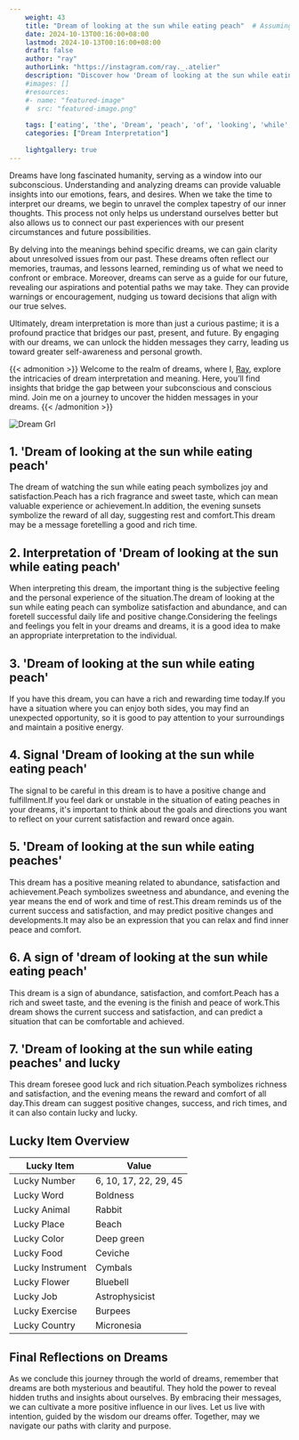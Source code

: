 ```yaml
---
    weight: 43
    title: "Dream of looking at the sun while eating peach"  # Assuming 'title' column exists
    date: 2024-10-13T00:16:00+08:00
    lastmod: 2024-10-13T00:16:00+08:00
    draft: false
    author: "ray"
    authorLink: "https://instagram.com/ray._.atelier"
    description: "Discover how 'Dream of looking at the sun while eating peach' can interpret your future and uncover its significant meanings in your life."
    #images: []
    #resources:
    #- name: "featured-image"
    #  src: "featured-image.png"
    
    tags: ['eating', 'the', 'Dream', 'peach', 'of', 'looking', 'while', 'sun', 'at']
    categories: ["Dream Interpretation"]
    
    lightgallery: true
---
```

    
Dreams have long fascinated humanity, serving as a window into our subconscious. Understanding and analyzing dreams can provide valuable insights into our emotions, fears, and desires. When we take the time to interpret our dreams, we begin to unravel the complex tapestry of our inner thoughts. This process not only helps us understand ourselves better but also allows us to connect our past experiences with our present circumstances and future possibilities.

By delving into the meanings behind specific dreams, we can gain clarity about unresolved issues from our past. These dreams often reflect our memories, traumas, and lessons learned, reminding us of what we need to confront or embrace. Moreover, dreams can serve as a guide for our future, revealing our aspirations and potential paths we may take. They can provide warnings or encouragement, nudging us toward decisions that align with our true selves.

Ultimately, dream interpretation is more than just a curious pastime; it is a profound practice that bridges our past, present, and future. By engaging with our dreams, we can unlock the hidden messages they carry, leading us toward greater self-awareness and personal growth.

{{< admonition >}}
Welcome to the realm of dreams, where I, [Ray](https://instagram.com/ray._.atelier), explore the intricacies of dream interpretation and meaning. Here, you’ll find insights that bridge the gap between your subconscious and conscious mind. Join me on a journey to uncover the hidden messages in your dreams.
{{< /admonition >}}

![Dream Grl](https://cdn.pixabay.com/photo/2017/11/02/03/35/gothic-2910057_1280.jpg "Dream Grl")

## 1. 'Dream of looking at the sun while eating peach'
The dream of watching the sun while eating peach symbolizes joy and satisfaction.Peach has a rich fragrance and sweet taste, which can mean valuable experience or achievement.In addition, the evening sunsets symbolize the reward of all day, suggesting rest and comfort.This dream may be a message foretelling a good and rich time.

## 2. Interpretation of 'Dream of looking at the sun while eating peach'
When interpreting this dream, the important thing is the subjective feeling and the personal experience of the situation.The dream of looking at the sun while eating peach can symbolize satisfaction and abundance, and can foretell successful daily life and positive change.Considering the feelings and feelings you felt in your dreams and dreams, it is a good idea to make an appropriate interpretation to the individual.

## 3. 'Dream of looking at the sun while eating peach'
If you have this dream, you can have a rich and rewarding time today.If you have a situation where you can enjoy both sides, you may find an unexpected opportunity, so it is good to pay attention to your surroundings and maintain a positive energy.

## 4. Signal 'Dream of looking at the sun while eating peach'
The signal to be careful in this dream is to have a positive change and fulfillment.If you feel dark or unstable in the situation of eating peaches in your dreams, it's important to think about the goals and directions you want to reflect on your current satisfaction and reward once again.

## 5. 'Dream of looking at the sun while eating peaches'
This dream has a positive meaning related to abundance, satisfaction and achievement.Peach symbolizes sweetness and abundance, and evening the year means the end of work and time of rest.This dream reminds us of the current success and satisfaction, and may predict positive changes and developments.It may also be an expression that you can relax and find inner peace and comfort.

## 6. A sign of 'dream of looking at the sun while eating peach'
This dream is a sign of abundance, satisfaction, and comfort.Peach has a rich and sweet taste, and the evening is the finish and peace of work.This dream shows the current success and satisfaction, and can predict a situation that can be comfortable and achieved.

## 7. 'Dream of looking at the sun while eating peaches' and lucky
This dream foresee good luck and rich situation.Peach symbolizes richness and satisfaction, and the evening means the reward and comfort of all day.This dream can suggest positive changes, success, and rich times, and it can also contain lucky and lucky.

## Lucky Item Overview
| Lucky Item          | Value              |
|---------------|--------------------|
| Lucky Number        | 6, 10, 17, 22, 29, 45  |
| Lucky Word          | Boldness |
| Lucky Animal        | Rabbit |
| Lucky Place         | Beach     |
| Lucky Color         | Deep green     |
| Lucky Food          | Ceviche      |
| Lucky Instrument    | Cymbals |
| Lucky Flower        | Bluebell    |
| Lucky Job           | Astrophysicist       |
| Lucky Exercise      | Burpees  |
| Lucky Country       | Micronesia    |


##  Final Reflections on Dreams

As we conclude this journey through the world of dreams, remember that dreams are both mysterious and beautiful. They hold the power to reveal hidden truths and insights about ourselves. By embracing their messages, we can cultivate a more positive influence in our lives. Let us live with intention, guided by the wisdom our dreams offer. Together, may we navigate our paths with clarity and purpose.

